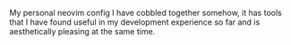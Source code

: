 My personal neovim config I have cobbled together somehow, it has tools that I have found useful in my development experience so far and is aesthetically pleasing at the same time.
